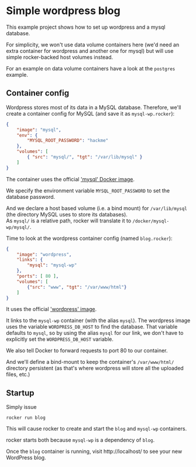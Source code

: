 Simple wordpress blog
=====================

This example project shows how to set up wordpress and a mysql database.

For simplicity, we won't use data volume containers here (we'd need an extra container for wordpress and another one for mysql) but will use simple rocker-backed host volumes instead.

For an example on data volume containers have a look at the `postgres` example.

Container config
----------------

Wordpress stores most of its data in a MySQL database. Therefore, we'll create a container config for MySQL (and save it as `mysql-wp.rocker`):

```json
{
    "image": "mysql",
    "env": {
        "MYSQL_ROOT_PASSWORD": "hackme"
    },
    "volumes": [
        { "src": "mysql/", "tgt": "/var/lib/mysql" }
    ]
}
```

The container uses the official ['mysql' Docker image][1].

We specify the environment variable `MYSQL_ROOT_PASSWORD` to set the database password.

And we declare a host based volume (i.e. a bind mount) for `/var/lib/mysql` (the directory MySQL uses to store its databases).  
As `mysql/` is a relative path, rocker will translate it to `/docker/mysql-wp/mysql/`.


Time to look at the wordpress container config (named `blog.rocker`):

```json
{
	"image": "wordpress",
	"links": {
		"mysql": "mysql-wp"
	},
	"ports": [ 80 ],
	"volumes": [
		{"src": "www", "tgt": "/var/www/html"}
	]
}
```

It uses the official ['wordpress' image][2].

It links to the `mysql-wp` container (with the alias `mysql`). The wordpress image uses the variable `WORDPRESS_DB_HOST` to find the database. That variable defaults to `mysql`, so by using the alias `mysql` for our link, we don't have to explicitly set the `WORDPRESS_DB_HOST` variable.

We also tell Docker to forward requests to port 80 to our container.

And we'll define a bind-mount to keep the container's `/var/www/html/` directory persistent (as that's where wordpress will store all the uploaded files, etc.)

Startup
-------

Simply issue

    rocker run blog

This will cause rocker to create and start the `blog` and `mysql-wp` containers.

rocker starts both because `mysql-wp` is a dependency of `blog`.

Once the `blog` container is running, visit http://localhost/ to see your new WordPress blog.

[1]: https://registry.hub.docker.com/_/mysql/
[2]: https://registry.hub.docker.com/_/wordpress/
